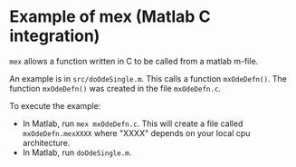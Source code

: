# Example of mex (Matlab C integration)

`mex` allows a function written in C to be called from a matlab m-file. 

An example is in `src/doOdeSingle.m`. 
This calls a function `mxOdeDefn()`. 
The function `mxOdeDefn()` was created in the file `mxOdeDefn.c`.

To execute the example:

- In Matlab, run `mex mxOdeDefn.c`. This will create a file called `mxOdeDefn.mexXXXX` where "XXXX" depends on your local cpu architecture.
- In Matlab, run `doOdeSingle.m`. 

